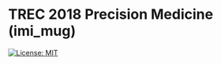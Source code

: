 # TREC 2018 Precision Medicine (imi_mug)

[![License: MIT](https://img.shields.io/badge/License-MIT-yellow.svg)](https://opensource.org/licenses/MIT)
